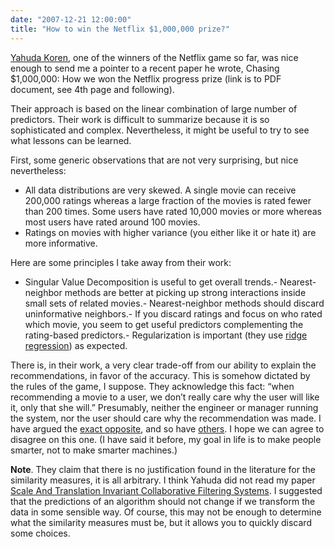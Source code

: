 ```yaml
---
date: "2007-12-21 12:00:00"
title: "How to win the Netflix $1,000,000 prize?"
---
```




[Yahuda Koren](http://www.research.att.com/~yehuda/), one of the winners of the Netflix game so far, was nice enough to send me a pointer to a recent paper he wrote, Chasing $1,000,000: How we won the Netflix progress prize (link is to PDF document, see 4th page and following).

Their approach is based on the linear combination of large number of predictors. Their work is difficult to summarize because it is so sophisticated and complex. Nevertheless, it might be useful to try to see what lessons can be learned.

First, some generic observations that are not very surprising, but nice nevertheless:

- All data distributions are very skewed. A single movie can receive 200,000 ratings whereas a large fraction of the movies is rated fewer than 200 times. Some users have rated 10,000 movies or more whereas most users have rated around 100 movies.
- Ratings on movies with higher variance (you either like it or hate it) are more informative.

Here are some principles I take away from their work:

- Singular Value Decomposition is useful to get overall trends.- Nearest-neighbor methods are better at picking up strong interactions inside small sets of related movies.- Nearest-neighbor methods should discard uninformative neighbors.- If you discard ratings and focus on who rated which movie, you seem to get useful predictors complementing the rating-based predictors.- Regularization is important (they use [ridge regression](https://en.wikipedia.org/wiki/Ridge_regression)) as expected.


There is, in their work, a very clear trade-off from our ability to explain the recommendations, in favor of the accuracy. This is somehow dictated by the rules of the game, I suppose. They acknowledge this fact: &ldquo;when recommending a movie to a user, we don&rsquo;t really care why the user will like it, only that she will.&rdquo; Presumably, neither the engineer or manager running the system, nor the user should care why the recommendation was made. I have argued the [exact opposite](http://arxiv.org/abs/cs/0702144), and so have [others](http://portal.acm.org/citation.cfm?id=358916.358995). I hope we can agree to disagree on this one. (I have said it before, my goal in life is to make people smarter, not to make smarter machines.)

__Note__. They claim that there is no justification found in the literature for the similarity measures, it is all arbitrary. I think Yahuda did not read my paper [Scale And Translation Invariant Collaborative Filtering Systems](http://www.daniel-lemire.com/fr/documents/publications/sti_nrc.pdf). I suggested that the predictions of an algorithm should not change if we transform the data in some sensible way. Of course, this may not be enough to determine what the similarity measures must be, but it allows you to quickly discard some choices.

